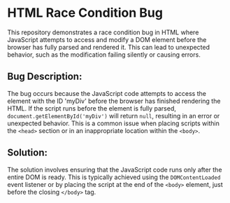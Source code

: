 # HTML Race Condition Bug
This repository demonstrates a race condition bug in HTML where JavaScript attempts to access and modify a DOM element before the browser has fully parsed and rendered it. This can lead to unexpected behavior, such as the modification failing silently or causing errors.

## Bug Description:
The bug occurs because the JavaScript code attempts to access the element with the ID 'myDiv' before the browser has finished rendering the HTML.  If the script runs before the element is fully parsed, `document.getElementById('myDiv')` will return `null`, resulting in an error or unexpected behavior. This is a common issue when placing scripts within the `<head>` section or in an inappropriate location within the `<body>`.

## Solution:
The solution involves ensuring that the JavaScript code runs only after the entire DOM is ready. This is typically achieved using the `DOMContentLoaded` event listener or by placing the script at the end of the `<body>` element, just before the closing `</body>` tag.